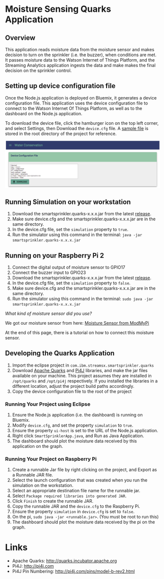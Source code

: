 # Moisture Sensing Quarks Application

## Overview

This application reads moisture data from the moisture sensor and makes decision to turn on the sprinkler (i.e. the buzzer), when conditions are met.  It passes moisture data to the Watson Internet of Things Platform, and the Streaming Analytics application ingests the data and make makes the final decision on the sprinkler control.

## Setting up device configuration file

Once the Node.js application is deployed on Bluemix, it generates a device configuration file.  This application uses the device configuration file to connect to the Watson Internet Of Things Platform, as well as to the dashboard on the Node.js application.

To download the device file, click the hamburger icon on the top left corner, and select Settings, then Download the `device.cfg` file.  A [sample file](device.cfg) is stored in the root directory of the project for reference.

![Water Conservation Device Config](../readmeImg/water_conservation_devicecfg.png)

## Running Simulation on your workstation

1.  Download the smartsprinkler.quarks-x.x.x.jar from the latest [release](https://github.com/IBMStreams/streamsx.waterConservation.starterKit/releases).
1.  Make sure device.cfg and the smartsprinkler.quarks-x.x.x.jar are in the same directory.
1.  In the device.cfg file, set the `simulation` property to `true`.
1.  Run the simulator using this command in the terminal:  `java -jar smartsprinkler.quarks-x.x.x.jar`

## Running on your Raspberry Pi 2
1.  Connect the digital output of moisture sensor to GPIO17
1.  Connect the buzzer input to GPIO23
1.  Download the smartsprinkler.quarks-x.x.x.jar from the latest [release](https://github.com/IBMStreams/streamsx.waterConservation.starterKit/releases).
1.  In the device.cfg file, set the `simulation` property to `false`.
1.  Make sure device.cfg and the smartsprinkler.quarks-x.x.x.jar are in the same directory.
1.  Run the simulator using this command in the terminal:  `sudo java -jar smartsprinkler.quarks-x.x.x.jar`

*What kind of moisture sensor did you use?*

We got our moisture sensor from here:
[Moisture Sensor from ModMyPi](http://www.modmypi.com/electronics/sensors/soil-moisture-sensor)

At the end of this page, there is a tutorial on how to connect this moisture sensor.

## Developing the Quarks Application

1. Import the eclipse project in `com.ibm.streamsx.smartsprinkler.quarks`
1. Download [Apache Quarks][1] and [Pi4J][2] libraries, and make the jar files available on your machine.  This project assumes they are installed in `/opt/quarks` and `/opt/pi4j` respectively.  If you installed the libraries in a different location, adjust the project build paths accordingly.
1. Copy the device configuration file to the root of the project

### Running Your Project using Eclipse

1. Ensure the Node.js application (i.e. the dashboard) is running on Bluemix.
1. Modify `device.cfg`, and set the property `simulation` to `true`.
1. Ensure the property `ui-host` is set to the URL of the Node.js application.
1. Right click `SmartSprinklerApp.java`, and Run as Java Application.
1. The dashboard should plot the moisture data received by this application on the graph.

### Running Your Project on Raspberry Pi

1. Create a runnable Jar file by right clicking on the project, and Export as a Runnable JAR file.
1. Select the launch configuration that was created when you run the simulation on the workstation.
1. Select an appropriate destination file name for the runnable jar.
1. Select `Package required libraries into generated JAR`.
1. Click `Finish` to create the runnable JAR.
1. Copy the runnable JAR and the `device.cfg` to the Raspberry Pi.
1. Ensure the property `simulation` in `device.cfg` is set to `false`.
1. On the pi, `sudo java -jar <runnable.jar>`. (You must be root to run this)
1. The dashboard should plot the moisture data received by the pi on the graph.

# Links
* Apache Quarks: http://quarks.incubator.apache.org
* Pi4J: http://pi4j.com
* Pi4J Pin Numbering: http://pi4j.com/pins/model-b-rev2.html

[1]: http://quarks.incubator.apache.org
[2]: http://pi4j.com
